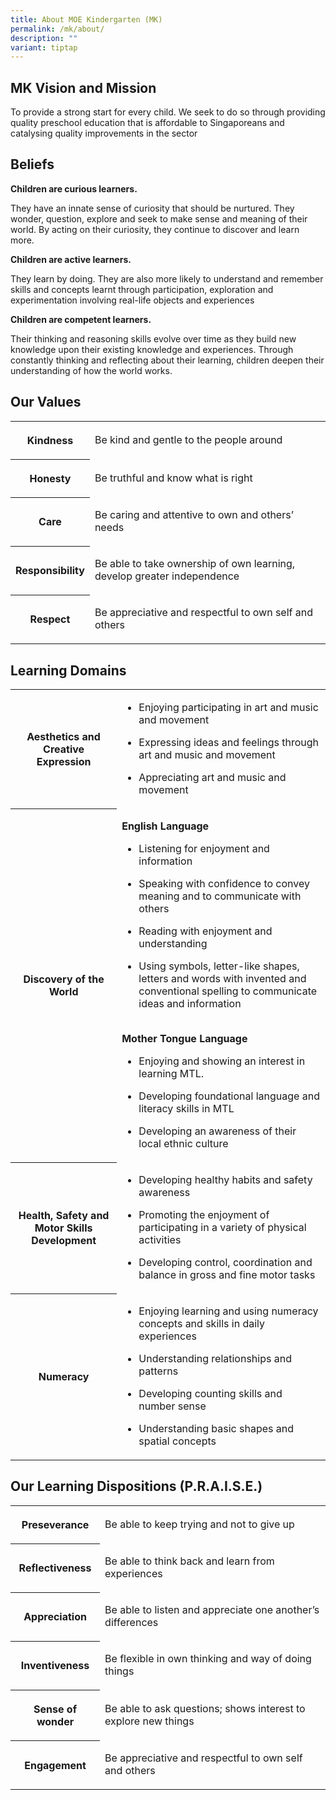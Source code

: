 ```yaml
---
title: About MOE Kindergarten (MK)
permalink: /mk/about/
description: ""
variant: tiptap
---
```

<h2>MK Vision and Mission</h2>
<p>To provide a strong start for every child. We seek to do so through providing
quality preschool education that is affordable to Singaporeans and catalysing
quality improvements in the sector</p>
<h2>Beliefs</h2>
<p><strong>Children are curious learners.</strong>
</p>
<p>They have an innate sense of curiosity that should be nurtured. They wonder,
question, explore and seek to make sense and meaning of their world. By
acting on their curiosity, they continue to discover and learn more.&nbsp;</p>
<p><strong>Children are active learners.</strong>
</p>
<p>They learn by doing. They are also more likely to&nbsp;understand and
remember skills and concepts learnt through participation, exploration
and experimentation involving real-life objects and experiences</p>
<p><strong>Children are competent learners.</strong>
</p>
<p>Their thinking and reasoning skills evolve over time as they build new
knowledge upon their existing knowledge and experiences. Through constantly
thinking and reflecting about their learning, children deepen their understanding
of how the world works.</p>
<h2>Our Values</h2>
<table style="minWidth: 50px">
<colgroup>
<col>
<col>
</colgroup>
<tbody>
<tr>
<th rowspan="1" colspan="1">
<p>Kindness</p>
</th>
<td rowspan="1" colspan="1">
<p>Be kind and gentle to the people around</p>
</td>
</tr>
<tr>
<th rowspan="1" colspan="1">
<p>Honesty</p>
</th>
<td rowspan="1" colspan="1">
<p>Be truthful and know what is right</p>
</td>
</tr>
<tr>
<th rowspan="1" colspan="1">
<p>Care</p>
</th>
<td rowspan="1" colspan="1">
<p>Be caring and attentive to own and others’ needs</p>
</td>
</tr>
<tr>
<th rowspan="1" colspan="1">
<p>Responsibility</p>
</th>
<td rowspan="1" colspan="1">
<p>Be able to take ownership of own learning, develop greater independence</p>
</td>
</tr>
<tr>
<th rowspan="1" colspan="1">
<p>Respect</p>
</th>
<td rowspan="1" colspan="1">
<p>Be appreciative and respectful to own self and others</p>
</td>
</tr>
</tbody>
</table>
<h2>Learning Domains</h2>
<table style="minWidth: 50px">
<colgroup>
<col>
<col>
</colgroup>
<tbody>
<tr>
<th rowspan="1" colspan="1">
<p>Aesthetics and Creative Expression</p>
</th>
<td rowspan="1" colspan="1">
<ul data-tight="true" class="tight">
<li>
<p>Enjoying participating in art and music and movement</p>
</li>
<li>
<p>Expressing ideas and feelings through art and music and movement</p>
</li>
<li>
<p>Appreciating art and music and movement</p>
</li>
</ul>
</td>
</tr>
<tr>
<th rowspan="1" colspan="1">
<p>Discovery of the World</p>
</th>
<td rowspan="1" colspan="1">
<p><strong>English Language</strong>
<br>
</p>
<ul data-tight="true" class="tight">
<li>
<p>Listening for enjoyment and information</p>
</li>
<li>
<p>Speaking with confidence to convey meaning and to communicate with others</p>
</li>
<li>
<p>Reading with enjoyment and understanding</p>
</li>
<li>
<p>Using symbols, letter-like shapes, letters and words with invented and
conventional spelling to communicate ideas and information</p>
</li>
</ul>
<p>
<br><strong> Mother Tongue Language</strong>
</p>
<ul data-tight="true" class="tight">
<li>
<p>Enjoying and showing an interest in learning MTL.</p>
</li>
<li>
<p>Developing foundational language and literacy skills in MTL</p>
</li>
<li>
<p>Developing an awareness of their local ethnic culture</p>
</li>
</ul>
</td>
</tr>
<tr>
<th rowspan="1" colspan="1">
<p>Health, Safety and Motor Skills Development</p>
</th>
<td rowspan="1" colspan="1">
<ul data-tight="true" class="tight">
<li>
<p>Developing healthy habits and safety awareness</p>
</li>
<li>
<p>Promoting the enjoyment of participating in a variety of physical activities</p>
</li>
<li>
<p>Developing control, coordination and balance in gross and fine motor tasks</p>
</li>
</ul>
</td>
</tr>
<tr>
<th rowspan="1" colspan="1">
<p>Numeracy</p>
</th>
<td rowspan="1" colspan="1">
<ul data-tight="true" class="tight">
<li>
<p>Enjoying learning and using numeracy concepts and skills in daily experiences</p>
</li>
<li>
<p>Understanding relationships and patterns</p>
</li>
<li>
<p>Developing counting skills and number sense</p>
</li>
<li>
<p>Understanding basic shapes and spatial concepts</p>
</li>
</ul>
</td>
</tr>
</tbody>
</table>
<h2>Our Learning Dispositions (P.R.A.I.S.E.)</h2>
<table style="minWidth: 50px">
<colgroup>
<col>
<col>
</colgroup>
<tbody>
<tr>
<th rowspan="1" colspan="1">
<p>Preseverance</p>
</th>
<td rowspan="1" colspan="1">
<p>Be able to keep trying and not to give up</p>
</td>
</tr>
<tr>
<th rowspan="1" colspan="1">
<p>Reflectiveness</p>
</th>
<td rowspan="1" colspan="1">
<p>Be able to think back and learn from experiences</p>
</td>
</tr>
<tr>
<th rowspan="1" colspan="1">
<p>Appreciation</p>
</th>
<td rowspan="1" colspan="1">
<p>Be able to listen and appreciate one another’s differences</p>
</td>
</tr>
<tr>
<th rowspan="1" colspan="1">
<p>Inventiveness</p>
</th>
<td rowspan="1" colspan="1">
<p>Be flexible in own thinking and way of doing things</p>
</td>
</tr>
<tr>
<th rowspan="1" colspan="1">
<p>Sense of wonder</p>
</th>
<td rowspan="1" colspan="1">
<p>Be able to ask questions; shows interest to explore new things</p>
</td>
</tr>
<tr>
<th rowspan="1" colspan="1">
<p>Engagement</p>
</th>
<td rowspan="1" colspan="1">
<p>Be appreciative and respectful to own self and others</p>
</td>
</tr>
</tbody>
</table>
<p></p>